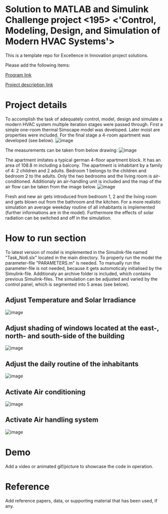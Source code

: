 # Solution to MATLAB and Simulink Challenge project <195> <'Control, Modeling, Design, and Simulation of Modern HVAC Systems'>
This is a template repo for Excellence in Innovation project solutions.

Please add the following items:

[Program link](https://github.com/mathworks/MATLAB-Simulink-Challenge-Project-Hub/blob/main/megatrends/Sustainability%20and%20Renewable%20Energy.md)

[Project description link](https://github.com/mathworks/MATLAB-Simulink-Challenge-Project-Hub/tree/main/projects/Control%2C%20Modeling%2C%20Design%2C%20and%20Simulation%20of%20Modern%20HVAC%20Systems)


# Project details
To accomplish the task of adequately control, model, design and simulate a modern HVAC system multiple iteration stages were passed through. First a simple one-room thermal Simscape model was developed. Later moist are properties were included. For the final stage a 4-room apartment was developed (see below).
![image](https://github.com/skaraogl/-Sustainability-and-Renewable-Energy-Challenge/assets/154832924/4080298f-c592-4082-a85b-f2e8a6c6df30)

The measurements can be taken from below drawing:
![image](https://github.com/skaraogl/-Sustainability-and-Renewable-Energy-Challenge/assets/154832924/0d0642fd-6c61-491b-8399-3e0bf29cdcda)

The apartment imitates a typical german 4-floor apartment block. It has an area of 108.8 m including a balcony. The apartment is inhabitant by a family of 4: 2 children and 2 adults. Bedroom 1 belongs to the children and bedroom 2 to the adults. Only the two bedrooms and the living room is air-conditioned. Additionaly an air-handling unit is included and the map of the air flow can be taken from the image below.
![image](https://github.com/skaraogl/-Sustainability-and-Renewable-Energy-Challenge/assets/154832924/7935ce11-48a4-4215-bc2c-d59cc7a1926e)

Fresh and new air gets introduced from bedroom 1, 2 and the living room and gets blown out from the bathroom and the kitchen. For a more realistic simulation an average weekday routine of all inhabitants is implemented (further informations are in the model). Furthermore the effects of solar radiation can be switched and off in the simulation. 

# How to run section
To latest version of model is implemented in the Simulink-file named "Task_No6.slx" located in the main directory. To properly run the model the parameter-file "PARAMETERS.m" is needed. To manually run the parameter-file is not needed, because it gets automoticaly initialised by the Simulink-file. Additionaly an archive folder is included, which contains previous Simulink-files. 
The simulation can be adjusted and varied by the control panel, which is segmented into 5 areas (see below).
## Adjust Temperature and Solar Irradiance
![image](https://github.com/skaraogl/-Sustainability-and-Renewable-Energy-Challenge/assets/154832924/3df5f0af-d536-486a-9edb-a603bff0dbcc)
## Adjust shading of windows located at the east-, north- and south-side of the building
![image](https://github.com/skaraogl/-Sustainability-and-Renewable-Energy-Challenge/assets/154832924/827fd449-4c80-46a0-a90d-57bfe509ced7)
## Adjust the daily routine of the inhabitants
![image](https://github.com/skaraogl/-Sustainability-and-Renewable-Energy-Challenge/assets/154832924/bb6a2cab-49d9-4ae3-a8fd-4849317fa57b)
## Activate Air conditioning
![image](https://github.com/skaraogl/-Sustainability-and-Renewable-Energy-Challenge/assets/154832924/df1d6914-2da4-4f29-a1a0-c733bec747fc)
## Activate Air handling system
![image](https://github.com/skaraogl/-Sustainability-and-Renewable-Energy-Challenge/assets/154832924/2989a053-5f43-4bfa-9fad-726c96f96d59)


# Demo
Add a video or animated gif/picture to showcase the code in operation.
  
# Reference
Add reference papers, data, or supporting material that has been used, if any.
